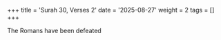 +++
title = 'Surah 30, Verses 2'
date = '2025-08-27'
weight = 2
tags = []
+++

The Romans have been defeated